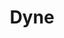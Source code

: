 ---
blog: https://dyne.org/category/blog
facebook: https://facebook.com/dyne.org
git: https://github.com/dyne
googleplus: http://plus.google.com/+DyneOrg
instagram: https://instagram.com/dyneorg
logohandle: dyne
sort: dyne
title: Dyne
twitter: https://x.com/DyneOrg
website: https://www.dyne.org/
youtube: https://youtube.com/channel/UCpxJXJlcU8iUW5uWpl4Bo3A
---